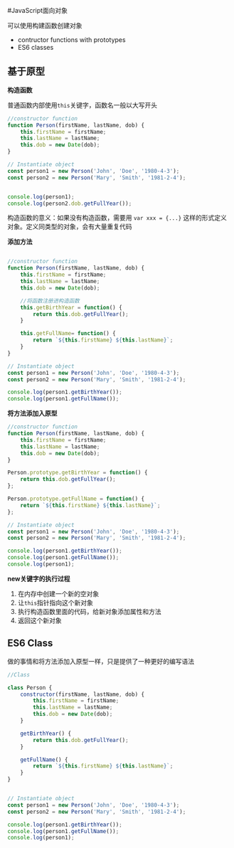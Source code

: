 #JavaScript面向对象


可以使用构建函数创建对象

- contructor functions with prototypes
- ES6 classes


## 基于原型

**构造函数**

普通函数内部使用`this`关键字，函数名一般以大写开头

```js
//constructor function
function Person(firstName, lastName, dob) {
    this.firstName = firstName;
    this.lastName = lastName;
    this.dob = new Date(dob);
}

// Instantiate object
const person1 = new Person('John', 'Doe', '1980-4-3');
const person2 = new Person('Mary', 'Smith', '1981-2-4');


console.log(person1);
console.log(person2.dob.getFullYear());
```

构造函数的意义：如果没有构造函数，需要用 `var xxx = {...}` 这样的形式定义对象。定义同类型的对象，会有大量重复代码

**添加方法**

```js

//constructor function
function Person(firstName, lastName, dob) {
    this.firstName = firstName;
    this.lastName = lastName;
    this.dob = new Date(dob);

    //将函数注册进构造函数
    this.getBirthYear = function() {
        return this.dob.getFullYear();
    }

    this.getFullName= function() {
        return `${this.firstName} ${this.lastName}`;
    }
}

// Instantiate object
const person1 = new Person('John', 'Doe', '1980-4-3');
const person2 = new Person('Mary', 'Smith', '1981-2-4');

console.log(person1.getBirthYear());
console.log(person1.getFullName());
```

**将方法添加入原型**

```js
//constructor function
function Person(firstName, lastName, dob) {
    this.firstName = firstName;
    this.lastName = lastName;
    this.dob = new Date(dob);
}

Person.prototype.getBirthYear = function() {
    return this.dob.getFullYear();
};

Person.prototype.getFullName = function() {
    return `${this.firstName} ${this.lastName}`;
};

// Instantiate object
const person1 = new Person('John', 'Doe', '1980-4-3');
const person2 = new Person('Mary', 'Smith', '1981-2-4');

console.log(person1.getBirthYear());
console.log(person1.getFullName());
console.log(person1);
```

**new关键字的执行过程**

1. 在内存中创建一个新的空对象
2. 让`this`指针指向这个新对象
3. 执行构造函数里面的代码，给新对象添加属性和方法
4. 返回这个新对象

## ES6 Class

做的事情和将方法添加入原型一样，只是提供了一种更好的编写语法

```js
//Class

class Person {
    constructor(firstName, lastName, dob) {
        this.firstName = firstName;
        this.lastName = lastName;
        this.dob = new Date(dob);
    }

    getBirthYear() {
        return this.dob.getFullYear();
    }

    getFullName() {
        return `${this.firstName} ${this.lastName}`;
    }
}


// Instantiate object
const person1 = new Person('John', 'Doe', '1980-4-3');
const person2 = new Person('Mary', 'Smith', '1981-2-4');

console.log(person1.getBirthYear());
console.log(person1.getFullName());
console.log(person1);
```
